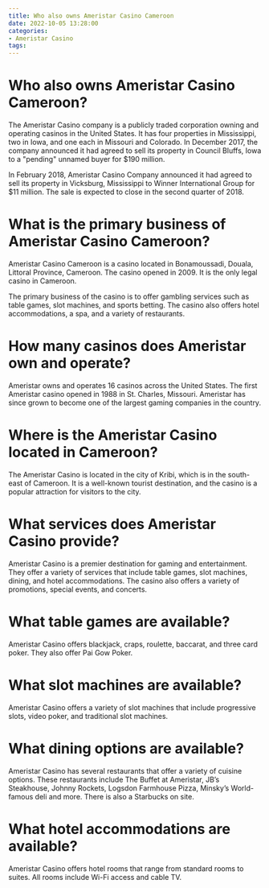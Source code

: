 ```yaml
---
title: Who also owns Ameristar Casino Cameroon
date: 2022-10-05 13:28:00
categories:
- Ameristar Casino
tags:
---
```



#  Who also owns Ameristar Casino Cameroon?

The Ameristar Casino company is a publicly traded corporation owning and operating casinos in the United States. It has four properties in Mississippi, two in Iowa, and one each in Missouri and Colorado. In December 2017, the company announced it had agreed to sell its property in Council Bluffs, Iowa to a "pending" unnamed buyer for $190 million.

In February 2018, Ameristar Casino Company announced it had agreed to sell its property in Vicksburg, Mississippi to Winner International Group for $11 million. The sale is expected to close in the second quarter of 2018.

#  What is the primary business of Ameristar Casino Cameroon? 

Ameristar Casino Cameroon is a casino located in Bonamoussadi, Douala, Littoral Province, Cameroon. The casino opened in 2009. It is the only legal casino in Cameroon. 

The primary business of the casino is to offer gambling services such as table games, slot machines, and sports betting. The casino also offers hotel accommodations, a spa, and a variety of restaurants.

#  How many casinos does Ameristar own and operate?

Ameristar owns and operates 16 casinos across the United States. The first Ameristar casino opened in 1988 in St. Charles, Missouri. Ameristar has since grown to become one of the largest gaming companies in the country.

#  Where is the Ameristar Casino located in Cameroon?

The Ameristar Casino is located in the city of Kribi, which is in the south-east of Cameroon. It is a well-known tourist destination, and the casino is a popular attraction for visitors to the city.

#  What services does Ameristar Casino provide?

Ameristar Casino is a premier destination for gaming and entertainment. They offer a variety of services that include table games, slot machines, dining, and hotel accommodations. The casino also offers a variety of promotions, special events, and concerts.

# What table games are available?

Ameristar Casino offers blackjack, craps, roulette, baccarat, and three card poker. They also offer Pai Gow Poker.

# What slot machines are available?

Ameristar Casino offers a variety of slot machines that include progressive slots, video poker, and traditional slot machines.

# What dining options are available?

Ameristar Casino has several restaurants that offer a variety of cuisine options. These restaurants include The Buffet at Ameristar, JB’s Steakhouse, Johnny Rockets, Logsdon Farmhouse Pizza, Minsky’s World-famous deli and more. There is also a Starbucks on site.

# What hotel accommodations are available?

Ameristar Casino offers hotel rooms that range from standard rooms to suites. All rooms include Wi-Fi access and cable TV.